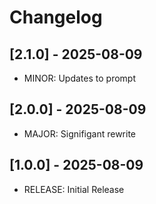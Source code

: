 # Changelog

## [2.1.0] - 2025-08-09
- MINOR: Updates to prompt

## [2.0.0] - 2025-08-09
- MAJOR: Signifigant rewrite

## [1.0.0] - 2025-08-09
- RELEASE: Initial Release


